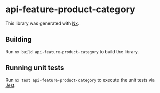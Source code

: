# api-feature-product-category

This library was generated with [Nx](https://nx.dev).

## Building

Run `nx build api-feature-product-category` to build the library.

## Running unit tests

Run `nx test api-feature-product-category` to execute the unit tests via [Jest](https://jestjs.io).
